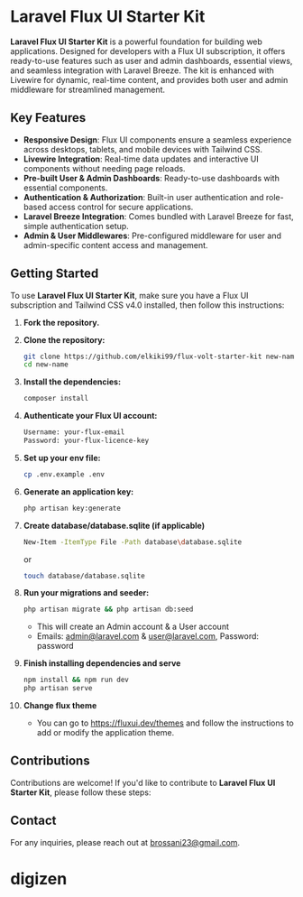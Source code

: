 # Laravel Flux UI Starter Kit

**Laravel Flux UI Starter Kit** is a powerful foundation for building web applications. Designed for developers with a Flux UI subscription, it offers ready-to-use features such as user and admin dashboards, essential views, and seamless integration with Laravel Breeze. The kit is enhanced with Livewire for dynamic, real-time content, and provides both user and admin middleware for streamlined management.




## Key Features

- **Responsive Design**: Flux UI components ensure a seamless experience across desktops, tablets, and mobile devices with Tailwind CSS.
- **Livewire Integration**: Real-time data updates and interactive UI components without needing page reloads.
- **Pre-built User & Admin Dashboards**: Ready-to-use dashboards with essential components.
- **Authentication & Authorization**: Built-in user authentication and role-based access control for secure applications.
- **Laravel Breeze Integration**: Comes bundled with Laravel Breeze for fast, simple authentication setup.
- **Admin & User Middlewares**: Pre-configured middleware for user and admin-specific content access and management.

## Getting Started

To use **Laravel Flux UI Starter Kit**, make sure you have a Flux UI subscription and Tailwind CSS v4.0 installed, then follow this instructions:

1. **Fork the repository.**

2. **Clone the repository:**

    ```bash
    git clone https://github.com/elkiki99/flux-volt-starter-kit new-name
    cd new-name
    ```

3. **Install the dependencies:**

    ```bash
    composer install
    ```
        
4. **Authenticate your Flux UI account:**
      
    ```bash
    Username: your-flux-email
    Password: your-flux-licence-key
    ```
    
5. **Set up your env file:**
   
    ```bash
    cp .env.example .env
    ```

6. **Generate an application key:**

     ```bash
    php artisan key:generate
     ```

7. **Create database/database.sqlite (if applicable)**

     ```bash
    New-Item -ItemType File -Path database\database.sqlite
     ```
    or
     ```bash
    touch database/database.sqlite
     ```
    
8. **Run your migrations and seeder:**

    ```bash
    php artisan migrate && php artisan db:seed
    ```
    
    - This will create an Admin account & a User account
    - Emails: admin@laravel.com & user@laravel.com, Password: password

9. **Finish installing dependencies and serve**

    ```bash
    npm install && npm run dev
    php artisan serve
    ```
    
10. **Change flux theme**

    - You can go to https://fluxui.dev/themes and follow the instructions to add or modify the application theme.
      
## Contributions

Contributions are welcome! If you'd like to contribute to **Laravel Flux UI Starter Kit**, please follow these steps:

## Contact

For any inquiries, please reach out at brossani23@gmail.com.
# digizen
